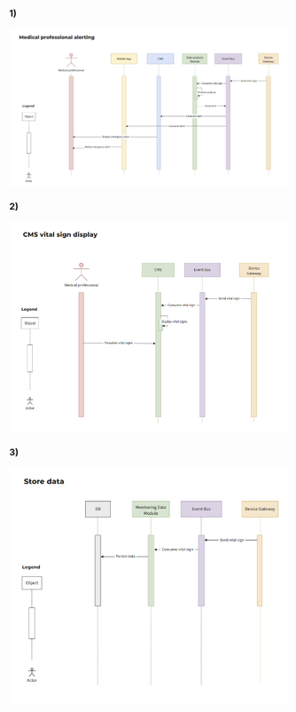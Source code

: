 ### 1)
![alerting](https://github.com/ArchitectsEvolutionZone/MonitorMe/blob/main/resources/SequenceDiagrams/Medical%20professional%20alerting.png)

### 2)
![cms](https://github.com/ArchitectsEvolutionZone/MonitorMe/blob/main/resources/SequenceDiagrams/CMS%20vital%20sign%20display.png)

### 3)
![store](https://github.com/ArchitectsEvolutionZone/MonitorMe/blob/main/resources/SequenceDiagrams/Store%20data.png)
